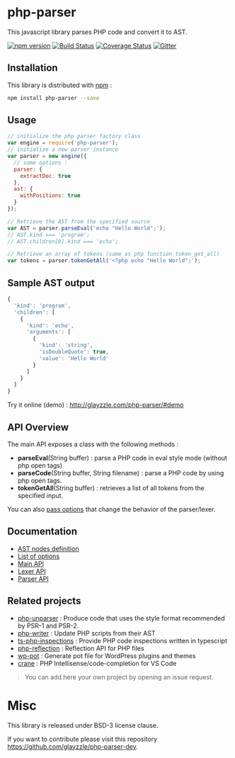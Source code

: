 php-parser
==========

This javascript library parses PHP code and convert it to AST.

[![npm version](https://badge.fury.io/js/php-parser.svg)](https://www.npmjs.com/package/php-parser)
[![Build Status](https://travis-ci.org/glayzzle/php-parser.svg)](https://travis-ci.org/glayzzle/php-parser)
[![Coverage Status](https://img.shields.io/coveralls/glayzzle/php-parser.svg)](https://coveralls.io/r/glayzzle/php-parser)
[![Gitter](https://img.shields.io/badge/GITTER-join%20chat-green.svg)](https://gitter.im/glayzzle/Lobby)


Installation
------------

This library is distributed with [npm](https://www.npmjs.com/package/php-parser) :

```sh
npm install php-parser --save
```

Usage
-----

```js
// initialize the php parser factory class
var engine = require('php-parser');
// initialize a new parser instance
var parser = new engine({
  // some options :
  parser: {
    extractDoc: true
  },
  ast: {
    withPositions: true
  }
});

// Retrieve the AST from the specified source
var AST = parser.parseEval('echo "Hello World";');
// AST.kind === 'program';
// AST.children[0].kind === 'echo';

// Retrieve an array of tokens (same as php function token_get_all)
var tokens = parser.tokenGetAll('<?php echo "Hello World";');
```

Sample AST output
-----------------

```js
{
  'kind': 'program',
  'children': [
    {
      'kind': 'echo',
      'arguments': [
        {
          'kind': 'string',
          'isDoubleQuote': true,
          'value': 'Hello World'
        }
      ]
    }
  ]
}
```

Try it online (demo) :
http://glayzzle.com/php-parser/#demo

API Overview
------------

The main API exposes a class with the following methods :

- **parseEval**(String buffer) : parse a PHP code in eval style mode (without php open tags)
- **parseCode**(String buffer, String filename) : parse a PHP code by using php open tags.
- **tokenGetAll**(String buffer) : retrieves a list of all tokens from the specified input.

You can also [pass options](https://github.com/glayzzle/php-parser/wiki/Options) that change the behavior of the parser/lexer.

Documentation
-------------

- [AST nodes definition](https://github.com/glayzzle/php-parser/blob/master/docs/AST.md)
- [List of options](https://github.com/glayzzle/php-parser/wiki/Options)
- [Main API](https://github.com/glayzzle/php-parser/tree/master/docs)
- [Lexer API](https://github.com/glayzzle/php-parser/blob/master/docs/lexer.md)
- [Parser API](https://github.com/glayzzle/php-parser/blob/master/docs/parser.md)

Related projects
----------------

- [php-unparser](https://github.com/chris-l/php-unparser) : Produce code that uses the style format recommended by PSR-1 and PSR-2.
- [php-writer](https://github.com/glayzzle/php-writer) : Update PHP scripts from their AST
- [ts-php-inspections](https://github.com/DaGhostman/ts-php-inspections) : Provide PHP code inspections written in typescript
- [php-reflection](https://github.com/glayzzle/php-reflection) : Reflection API for PHP files
- [wp-pot](https://github.com/rasmusbe/wp-pot) : Generate pot file for WordPress plugins and themes
- [crane](https://github.com/HvyIndustries/crane) : PHP Intellisense/code-completion for VS Code

> You can add here your own project by opening an issue request.

# Misc

This library is released under BSD-3 license clause.

If you want to contribute please visit this repository https://github.com/glayzzle/php-parser-dev.
